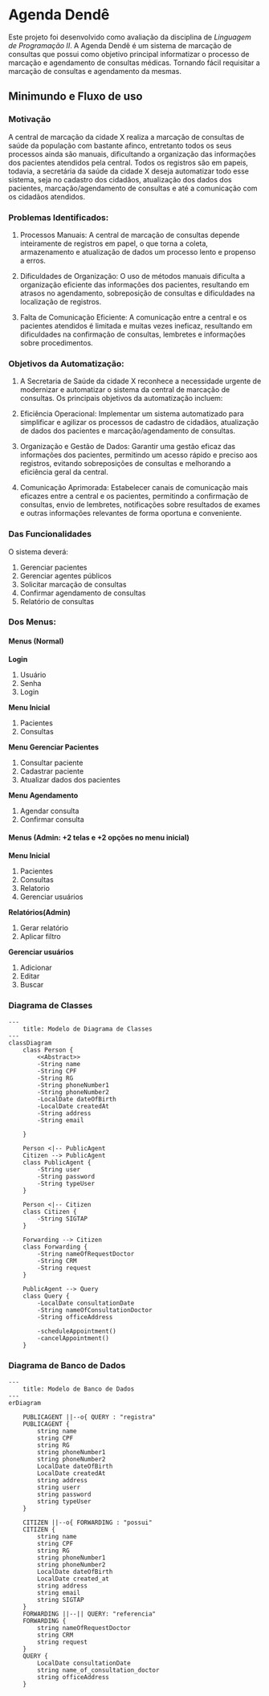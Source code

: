 # **Agenda Dendê**

Este projeto foi desenvolvido como avaliação da disciplina de *Linguagem de Programação II*. A Agenda Dendê é um sistema de marcação de consultas que possui como objetivo principal informatizar o processo de marcação e agendamento de consultas médicas. Tornando fácil requisitar a marcação de consultas e agendamento da mesmas.


## Minimundo e Fluxo de uso

### Motivação 

A central de marcação da cidade X realiza a marcação de consultas de saúde da população com bastante afinco, entretanto todos os seus processos ainda são manuais, dificultando a organização das informações dos pacientes atendidos pela central. Todos os registros são em papeis, todavia, a secretária da saúde da cidade X deseja automatizar todo esse sistema, seja no cadastro dos cidadãos, atualização dos dados dos pacientes, marcação/agendamento de consultas e até a comunicação com os cidadãos atendidos. 
 

### Problemas Identificados: 

1. Processos Manuais: A central de marcação de consultas depende inteiramente de registros em papel, o que torna a coleta, armazenamento e atualização de dados um processo lento e propenso a erros. 
   
2. Dificuldades de Organização: O uso de métodos manuais dificulta a organização eficiente das informações dos pacientes, resultando em atrasos no agendamento, sobreposição de consultas e dificuldades na localização de registros.
   
3. Falta de Comunicação Eficiente: A comunicação entre a central e os pacientes atendidos é limitada e muitas vezes ineficaz, resultando em dificuldades na confirmação de consultas, lembretes e informações sobre procedimentos. 

 
### Objetivos da Automatização:  

1. A Secretaria de Saúde da cidade X reconhece a necessidade urgente de modernizar e automatizar o sistema da central de marcação de consultas. Os principais objetivos da automatização incluem: 

2. Eficiência Operacional: Implementar um sistema automatizado para simplificar e agilizar os processos de cadastro de cidadãos, atualização de dados dos pacientes e marcação/agendamento de consultas. 

3. Organização e Gestão de Dados: Garantir uma gestão eficaz das informações dos pacientes, permitindo um acesso rápido e preciso aos registros, evitando sobreposições de consultas e melhorando a eficiência geral da central. 

4. Comunicação Aprimorada: Estabelecer canais de comunicação mais eficazes entre a central e os pacientes, permitindo a confirmação de consultas, envio de lembretes, notificações sobre resultados de exames e outras informações relevantes de forma oportuna e conveniente. 

 
### Das Funcionalidades  

O sistema deverá: 

 1. Gerenciar pacientes 
 2. Gerenciar agentes públicos 
 3. Solicitar marcação de consultas 
 4. Confirmar agendamento de consultas 
 5. Relatório de consultas 

### Dos Menus: 

#### Menus (Normal)

**Login** 

 1. Usuário 
 2. Senha
 3. Login

**Menu Inicial** 

 1. Pacientes
 2. Consultas

**Menu Gerenciar Pacientes**

 1. Consultar paciente 
 2. Cadastrar paciente 
 3. Atualizar dados dos pacientes 

**Menu Agendamento**

 1. Agendar consulta 
 2. Confirmar consulta 

#### Menus (Admin: +2 telas e +2 opções no menu inicial)

**Menu Inicial**
1. Pacientes
2. Consultas
3. Relatorio
4. Gerenciar usuários
   
**Relatórios(Admin)**
1. Gerar relatório
2. Aplicar filtro
   

**Gerenciar usuários**
1. Adicionar
2. Editar
3. Buscar
   
### Diagrama de Classes
```mermaid
---
    title: Modelo de Diagrama de Classes
---
classDiagram
    class Person {
        <<Abstract>> 
        -String name
        -String CPF
        -String RG
        -String phoneNumber1
        -String phoneNumber2
        -LocalDate dateOfBirth
        -LocalDate createdAt
        -String address
        -String email

    }

    Person <|-- PublicAgent
    Citizen --> PublicAgent
    class PublicAgent {
        -String user
        -String password
        -String typeUser
    }

    Person <|-- Citizen
    class Citizen {
        -String SIGTAP
    }
    
    Forwarding --> Citizen
    class Forwarding {
        -String nameOfRequestDoctor
        -String CRM
        -String request
    }

    PublicAgent --> Query
    class Query {
        -LocalDate consultationDate
        -String nameOfConsultationDoctor
        -String officeAddress
        
        -scheduleAppointment()
        -cancelAppointment()  
    }
```
### Diagrama de Banco de Dados
```mermaid
---
    title: Modelo de Banco de Dados
---
erDiagram 

    PUBLICAGENT ||--o{ QUERY : "registra"
    PUBLICAGENT {
        string name
        string CPF
        string RG
        string phoneNumber1
        string phoneNumber2
        LocalDate dateOfBirth
        LocalDate createdAt
        string address
        string userr
        string password
        string typeUser
    }
    
    CITIZEN ||--o{ FORWARDING : "possui"
    CITIZEN {
        string name
        string CPF
        string RG
        string phoneNumber1
        string phoneNumber2
        LocalDate dateOfBirth
        LocalDate created_at
        string address
        string email
        string SIGTAP
    }
    FORWARDING ||--|| QUERY: "referencia"
    FORWARDING {
        string nameOfRequestDoctor
        string CRM
        string request
    }
    QUERY {
        LocalDate consultationDate
        string name_of_consultation_doctor
        string officeAddress
    }
```
